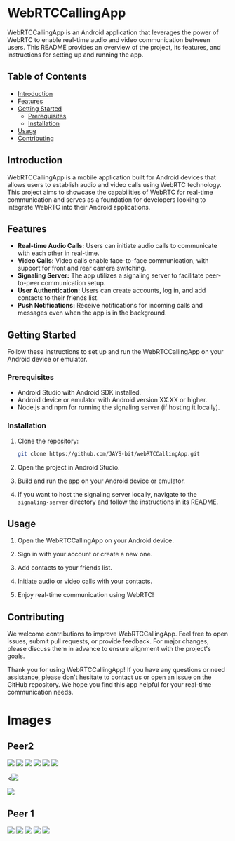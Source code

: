 # WebRTCCallingApp

WebRTCCallingApp is an Android application that leverages the power of WebRTC to enable real-time audio and video communication between users. This README provides an overview of the project, its features, and instructions for setting up and running the app.

## Table of Contents

- [Introduction](#introduction)
- [Features](#features)
- [Getting Started](#getting-started)
  - [Prerequisites](#prerequisites)
  - [Installation](#installation)
- [Usage](#usage)
- [Contributing](#contributing)


## Introduction

WebRTCCallingApp is a mobile application built for Android devices that allows users to establish audio and video calls using WebRTC technology. This project aims to showcase the capabilities of WebRTC for real-time communication and serves as a foundation for developers looking to integrate WebRTC into their Android applications.

## Features

- **Real-time Audio Calls:** Users can initiate audio calls to communicate with each other in real-time.
- **Video Calls:** Video calls enable face-to-face communication, with support for front and rear camera switching.
- **Signaling Server:** The app utilizes a signaling server to facilitate peer-to-peer communication setup.
- **User Authentication:** Users can create accounts, log in, and add contacts to their friends list.
- **Push Notifications:** Receive notifications for incoming calls and messages even when the app is in the background.

## Getting Started

Follow these instructions to set up and run the WebRTCCallingApp on your Android device or emulator.

### Prerequisites

- Android Studio with Android SDK installed.
- Android device or emulator with Android version XX.XX or higher.
- Node.js and npm for running the signaling server (if hosting it locally).

### Installation

1. Clone the repository:

   ```bash
   git clone https://github.com/JAYS-bit/webRTCCallingApp.git
   ```

2. Open the project in Android Studio.

3. Build and run the app on your Android device or emulator.

4. If you want to host the signaling server locally, navigate to the `signaling-server` directory and follow the instructions in its README.

## Usage

1. Open the WebRTCCallingApp on your Android device.

2. Sign in with your account or create a new one.

3. Add contacts to your friends list.

4. Initiate audio or video calls with your contacts.

5. Enjoy real-time communication using WebRTC!

## Contributing

We welcome contributions to improve WebRTCCallingApp. Feel free to open issues, submit pull requests, or provide feedback. For major changes, please discuss them in advance to ensure alignment with the project's goals.



Thank you for using WebRTCCallingApp! If you have any questions or need assistance, please don't hesitate to contact us or open an issue on the GitHub repository. We hope you find this app helpful for your real-time communication needs.



# Images 

## Peer2

<img src="https://github.com/JAYS-bit/webRTCCallingApp/blob/master/peer_2_6.jpeg" max-height="50px" >

<img src="https://github.com/JAYS-bit/webRTCCallingApp/blob/master/peer_2_1_otp_verification.jpeg" max-height="50px" >

<img src="https://github.com/JAYS-bit/webRTCCallingApp/blob/master/peer2_login.jpeg" max-height="50px" >


<img src="https://github.com/JAYS-bit/webRTCCallingApp/blob/master/peer_2_5.jpeg" max-height="50px" >

<img src="https://github.com/JAYS-bit/webRTCCallingApp/blob/master/peer_2_3.jpeg" max-height="50px" >

<img src="https://github.com/JAYS-bit/webRTCCallingApp/blob/master/peer_2_4.jpeg" max-height="50px" >

<<img src="https://github.com/JAYS-bit/webRTCCallingApp/blob/master/peer_2_1.jpeg" max-height="50px" >

<img src="https://github.com/JAYS-bit/webRTCCallingApp/blob/master/peer_2_0.jpeg" max-height="50px" >


## Peer 1

<img src="https://github.com/JAYS-bit/webRTCCallingApp/blob/master/peer1_0.jpeg" max-height="50px" >
<img src="[https://github.com/JAYS-bit/webRTCCallingApp/blob/master/peer1_1.jpeg](https://github.com/JAYS-bit/webRTCCallingApp/blob/master/peer1_1.jpeg)" max-height="50px" >
<img src="https://github.com/JAYS-bit/webRTCCallingApp/blob/master/peer1_2.jpeg" max-height="50px" >
<img src="https://github.com/JAYS-bit/webRTCCallingApp/blob/master/peer1_3.jpeg" max-height="50px" >
<img src="https://github.com/JAYS-bit/webRTCCallingApp/blob/master/peer_2_1_otp_verification.jpeg" max-height="50px" >






